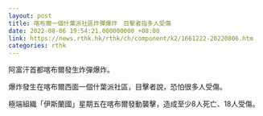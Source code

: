```yaml
---
layout: post
title: 喀布爾一個什葉派社區炸彈爆炸　目擊者指多人受傷
date: 2022-08-06 19:54:21.000000000 +08:00
link: https://news.rthk.hk/rthk/ch/component/k2/1661222-20220806.htm
categories: rthk
---
```


阿富汗首都喀布爾發生炸彈爆炸。

爆炸發生在喀布爾西面一個什葉派社區，目擊者說，恐怕很多人受傷。

極端組織「伊斯蘭國」星期五在喀布爾發動襲擊，造成至少8人死亡、18人受傷。
